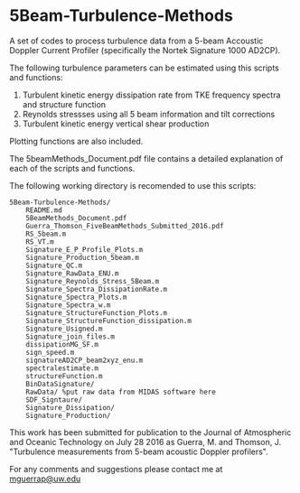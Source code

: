 # 5Beam-Turbulence-Methods

A set of codes to process turbulence data from a 5-beam Accoustic Doppler Current Profiler (specifically the Nortek Signature 1000 AD2CP).


The following turbulence parameters can be estimated using this scripts and functions:

1. Turbulent kinetic energy dissipation rate from TKE frequency spectra and structure function
2. Reynolds stressses using all 5 beam information and tilt corrections 
3. Turbulent kinetic energy vertical shear production 

Plotting functions are also included.

The 5beamMethods_Document.pdf file contains a detailed explanation of each of the scripts and functions.

The following working directory is recomended to use this scripts:

    5Beam-Turbulence-Methods/
    	README.md
    	5BeamMethods_Document.pdf
    	Guerra_Thomson_FiveBeamMethods_Submitted_2016.pdf
    	RS_5beam.m
    	RS_VT.m
    	Signature_E_P_Profile_Plots.m
    	Signature_Production_5beam.m
    	Signature_QC.m
    	Signature_RawData_ENU.m
    	Signature_Reynolds_Stress_5Beam.m
    	Signature_Spectra_DissipationRate.m
    	Signature_Spectra_Plots.m
    	Signature_Spectra_w.m
    	Signature_StructureFunction_Plots.m
    	Signature_StructureFunction_dissipation.m
    	Signature_Usigned.m
    	Signature_join_files.m
    	dissipationMG_SF.m
    	sign_speed.m
    	signatureAD2CP_beam2xyz_enu.m
    	spectralestimate.m
    	structureFunction.m
    	BinDataSignature/ 
    	RawData/ %put raw data from MIDAS software here
    	SDF_Signtaure/
    	Signature_Dissipation/
    	Signature_Production/


This work has been submitted for publication to the Journal of Atmospheric and Oceanic Technology on July 28 2016 as Guerra, M. and Thomson, J. "Turbulence measurements from 5-beam acoustic Doppler profilers".


For any comments and suggestions please contact me at mguerrap@uw.edu
